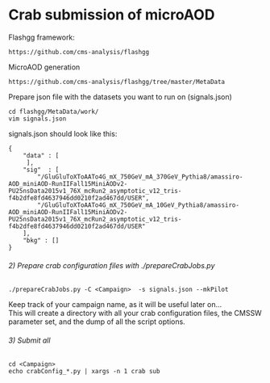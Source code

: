 Crab submission of microAOD
====


Flashgg framework: 

    https://github.com/cms-analysis/flashgg   

MicroAOD generation

    https://github.com/cms-analysis/flashgg/tree/master/MetaData   

Prepare json file with the datasets you want to run on (signals.json)   

```
cd flashgg/MetaData/work/
vim signals.json
```   

signals.json should look like this:   

```
{
    "data" : [
     ],
    "sig"  : [  
        "/GluGluToXToAATo4G_mX_750GeV_mA_370GeV_Pythia8/amassiro-AOD_miniAOD-RunIIFall15MiniAODv2-PU25nsData2015v1_76X_mcRun2_asymptotic_v12_tris-f4b2dfe8fd4637946dd0210f2ad467dd/USER",
        "/GluGluToXToAATo4G_mX_750GeV_mA_10GeV_Pythia8/amassiro-AOD_miniAOD-RunIIFall15MiniAODv2-PU25nsData2015v1_76X_mcRun2_asymptotic_v12_tris-f4b2dfe8fd4637946dd0210f2ad467dd/USER"
    ],
    "bkg" : []
}
```   
###### 2) Prepare crab configuration files with ./prepareCrabJobs.py   
```
./prepareCrabJobs.py -C <Campaign>  -s signals.json --mkPilot
```    

Keep track of your campaign name, as it will be useful later on...   
This will create a directory <Campaign> with all your crab configuration files, the CMSSW parameter set, and the dump of all the script options.   

###### 3) Submit all    
```
cd <Campaign>
echo crabConfig_*.py | xargs -n 1 crab sub
```
